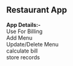 <h2>Restaurant App</h2>

<B>App Details:- </B><br>
Use For Billing <br>
Add Menu <br>
Update/Delete Menu <br>
calculate bill <br>
store records <br>
